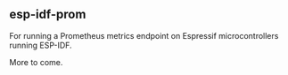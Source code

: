 ## esp-idf-prom

For running a Prometheus metrics endpoint on Espressif microcontrollers running
ESP-IDF.

More to come.